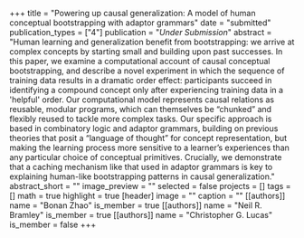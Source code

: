 +++
title = "Powering up causal generalization: A model of human conceptual bootstrapping with adaptor grammars"
date = "submitted"
publication_types = ["4"]
publication = "_Under Submission_"
abstract = "Human learning and generalization benefit from bootstrapping: we arrive at complex concepts by starting small and building upon past successes. In this paper, we examine a computational account of causal conceptual bootstrapping, and describe a novel experiment in which the sequence of training data results in a dramatic order effect: participants succeed in identifying a compound concept only after experiencing training data in a 'helpful' order. Our computational model represents causal relations as reusable, modular programs, which can themselves be “chunked” and flexibly reused to tackle more complex tasks. Our specific approach is based in combinatory logic and adaptor grammars, building on previous theories that posit a “language of thought” for concept representation, but making the learning process more sensitive to a learner’s experiences than any particular choice of conceptual primitives. Crucially, we demonstrate that a caching mechanism like that used in adaptor grammars is key to explaining human-like bootstrapping patterns in causal generalization."
abstract_short = ""
image_preview = ""
selected = false
projects = []
tags = []
math = true
highlight = true
[header]
image = ""
caption = ""
[[authors]]
	name = "Bonan Zhao"
	is_member = true
[[authors]]
	name = "Neil R. Bramley"
	is_member = true
[[authors]]
	name = "Christopher G. Lucas"
	is_member = false
+++
